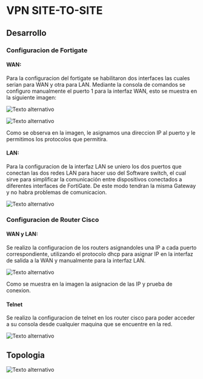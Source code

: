 # VPN SITE-TO-SITE
## Desarrollo
### Configuracion de Fortigate
#### WAN:
Para la configuracion del fortigate se habilitaron dos interfaces las cuales serian para WAN y otra para LAN. Mediante la consola de comandos se configuro manualmente el puerto 1 para la interfaz WAN, esto se muestra en la siguiente imagen:

 ![Texto alternativo](https://files.catbox.moe/g4ghci.png)

 ![Texto alternativo](https://files.catbox.moe/g20xkp.png)

 Como se observa en la imagen, le asignamos una direccion IP al puerto y le permitimos los protocolos que permitira.

#### LAN:
Para la configuracion de la interfaz LAN se uniero los dos puertos que conectan las dos redes LAN para hacer uso del Software switch, el cual sirve para simplificar la comunicación entre dispositivos conectados a diferentes interfaces de FortiGate. De este modo tendran la misma Gateway y no habra problemas de comunicacion.

 ![Texto alternativo](https://files.catbox.moe/2ymm1y.png)

### Configuracion de Router Cisco
#### WAN y LAN:
Se realizo la configuracion de los routers asignandoles una IP a cada puerto correspondiente, utilizando el protocolo dhcp para asignar IP en la interfaz de salida a la WAN y manualmente para la interfaz LAN.

 ![Texto alternativo](https://files.catbox.moe/f1ualv.png)

 Como se muestra en la imagen la asignacion de las IP y prueba de conexion.

#### Telnet
 Se realizo la configuracion de telnet en los router cisco para poder acceder a su consola desde cualquier maquina que se encuentre en la red.

 ![Texto alternativo](https://files.catbox.moe/5xn0lu.png)

## Topologia
![Texto alternativo](https://files.catbox.moe/8jtdfy.png)
